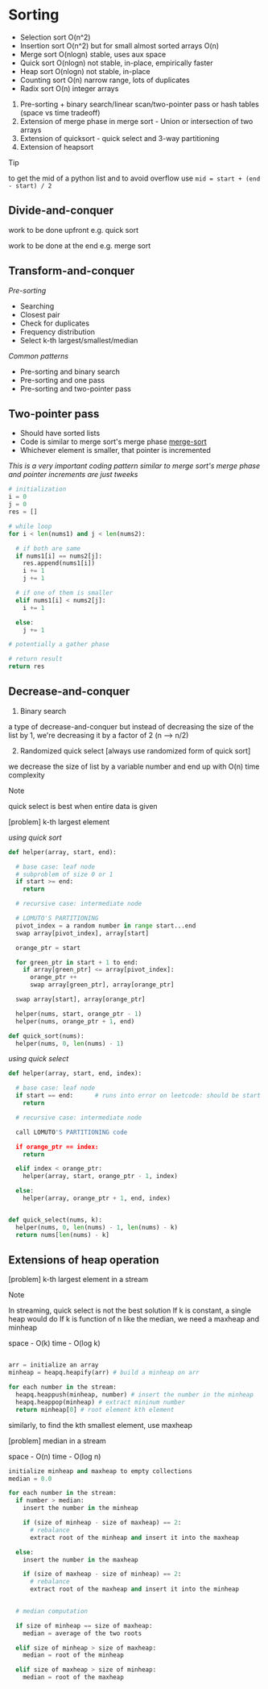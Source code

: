 # Sorting

- Selection sort O(n^2)
- Insertion sort O(n^2) but for small almost sorted arrays O(n)
- Merge sort O(nlogn) stable, uses aux space
- Quick sort O(nlogn) not stable, in-place, empirically faster
- Heap sort O(nlogn) not stable, in-place
- Counting sort O(n) narrow range, lots of duplicates
- Radix sort O(n) integer arrays


1. Pre-sorting + binary search/linear scan/two-pointer pass or hash tables (space vs time tradeoff)
2. Extension of merge phase in merge sort - Union or intersection of two arrays
3. Extension of quicksort - quick select and 3-way partitioning
4. Extension of heapsort


> [!TIP]
> to get the mid of a python list and to avoid overflow use
> `mid = start + (end - start) / 2`


## Divide-and-conquer

work to be done upfront e.g. quick sort

work to be done at the end e.g. merge sort

## Transform-and-conquer

_Pre-sorting_

- Searching
- Closest pair
- Check for duplicates
- Frequency distribution
- Select k-th largest/smallest/median

_Common patterns_

- Pre-sorting and binary search
- Pre-sorting and one pass
- Pre-sorting and two-pointer pass

## Two-pointer pass

- Should have sorted lists
- Code is similar to merge sort's merge phase [merge-sort](/sorting/merge-sort.py)
- Whichever element is smaller, that pointer is incremented

*This is a very important coding pattern similar to merge sort's merge phase and pointer increments are just tweeks*

```python
# initialization
i = 0
j = 0
res = []

# while loop
for i < len(nums1) and j < len(nums2):

  # if both are same
  if nums1[i] == nums2[j]:
    res.append(nums1[i])
    i += 1
    j += 1

  # if one of them is smaller
  elif nums1[i] < nums2[j]:
    i += 1

  else:
    j += 1

# potentially a gather phase

# return result
return res
```

## Decrease-and-conquer

1. Binary search

a type of decrease-and-conquer but instead of decreasing the size of the list by 1, we're decreasing it by a factor of 2 (n --> n/2)

2. Randomized quick select [always use randomized form of quick sort]

we decrease the size of list by a variable number and end up with O(n) time complexity

> [!NOTE]
> quick select is best when entire data is given

[problem] k-th largest element

*using quick sort*

```python
def helper(array, start, end):

  # base case: leaf node
  # subproblem of size 0 or 1
  if start >= end: 
    return

  # recursive case: intermediate node

  # LOMUTO'S PARTITIONING
  pivot_index = a random number in range start...end
  swap array[pivot_index], array[start]

  orange_ptr = start

  for green_ptr in start + 1 to end:
    if array[green_ptr] <= array[pivot_index]:
      orange_ptr ++
      swap array[green_ptr], array[orange_ptr]

  swap array[start], array[orange_ptr]

  helper(nums, start, orange_ptr - 1)
  helper(nums, orange_ptr + 1, end)

def quick_sort(nums):
  helper(nums, 0, len(nums) - 1)
```

*using quick select*

```python
def helper(array, start, end, index):

  # base case: leaf node
  if start == end:      # runs into error on leetcode: should be start >= end
    return

  # recursive case: intermediate node

  call LOMUTO'S PARTITIONING code

  if orange_ptr == index:
    return

  elif index < orange_ptr:
    helper(array, start, orange_ptr - 1, index)

  else:
    helper(array, orange_ptr + 1, end, index)


def quick_select(nums, k):
  helper(nums, 0, len(nums) - 1, len(nums) - k)
  return nums[len(nums) - k]
```

## Extensions of heap operation

[problem] k-th largest element in a stream

> [!NOTE]
> In streaming, quick select is not the best solution
> If k is constant, a single heap would do
> If k is function of n like the median, we need a maxheap and minheap

space - O(k)
time - O(log k)

```python

arr = initialize an array
minheap = heapq.heapify(arr) # build a minheap on arr

for each number in the stream:
  heapq.heappush(minheap, number) # insert the number in the minheap
  heapq.heappop(minheap) # extract mininum number
  return minheap[0] # root element kth element
```

similarly, to find the kth smallest element, use maxheap

[problem] median in a stream

space - O(n)
time - O(log n)

```python
initialize minheap and maxheap to empty collections
median = 0.0

for each number in the stream:
  if number > median:
    insert the number in the minheap

    if (size of minheap - size of maxheap) == 2:
      # rebalance
      extract root of the minheap and insert it into the maxheap

  else:
    insert the number in the maxheap

    if (size of maxheap - size of minheap) == 2:
      # rebalance
      extract root of the maxheap and insert it into the minheap
  

  # median computation

  if size of minheap == size of maxheap:
    median = average of the two roots

  elif size of minheap > size of maxheap:
    median = root of the minheap

  elif size of maxheap > size of minheap:
    median = root of the maxheap
```
